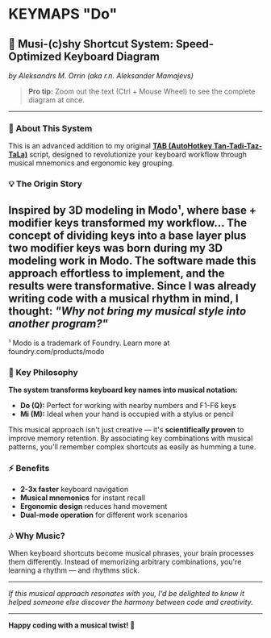# KEYMAPS "Do"
## 🎵 Musi-(c)shy Shortcut System: Speed-Optimized Keyboard Diagram
*by Aleksandrs M. Orrin (aka r.n. Aleksander Mamajevs)*

> **Pro tip:** Zoom out the text (Ctrl + Mouse Wheel) to see the complete diagram at once.

---

### 🚀 About This System

This is an advanced addition to my original **[TAB (AutoHotkey Tan-Tadi-Taz-TaLa)](https://github.com/alexanderM23/autohotkey-copy-paste-tantadtaz)** script, designed to revolutionize your keyboard workflow through musical mnemonics and ergonomic key grouping.

### 💡 The Origin Story

Inspired by 3D modeling in Modo¹, where base + modifier keys transformed my workflow...
The concept of dividing keys into a base layer plus two modifier keys was born during my 3D modeling work in **Modo**. The software made this approach effortless to implement, and the results were transformative. Since I was already writing code with a musical rhythm in mind, I thought: *"Why not bring my musical style into another program?"*
---
¹ Modo is a trademark of Foundry. Learn more at foundry.com/products/modo

### 🎯 Key Philosophy

**The system transforms keyboard key names into musical notation:**
- **Do (Q):** Perfect for working with nearby numbers and F1-F6 keys
- **Mi (M):** Ideal when your hand is occupied with a stylus or pencil

This musical approach isn't just creative — it's **scientifically proven** to improve memory retention. By associating key combinations with musical patterns, you'll remember complex shortcuts as easily as humming a tune.

### ⚡ Benefits

- **2-3x faster** keyboard navigation
- **Musical mnemonics** for instant recall
- **Ergonomic design** reduces hand movement
- **Dual-mode operation** for different work scenarios

### 🎶 Why Music?

When keyboard shortcuts become musical phrases, your brain processes them differently. Instead of memorizing arbitrary combinations, you're learning a rhythm — and rhythms stick.

---

*If this musical approach resonates with you, I'd be delighted to know it helped someone else discover the harmony between code and creativity.*

---

**Happy coding with a musical twist! 🎹**
